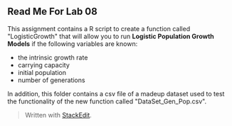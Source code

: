 ﻿## Read Me For Lab 08
This assignment contains a R script to create a function called "LogisticGrowth" that will allow you to run **Logistic Population Growth Models** if  the following variables are known:
 - the intrinsic growth rate
 - carrying capacity
 - initial population
 - number of generations

In addition, this folder contains a csv file of a madeup dataset used to test the functionality of the new function called "DataSet_Gen_Pop.csv".

> Written with [StackEdit](https://stackedit.io/).
